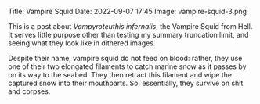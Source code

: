 Title: Vampire Squid
Date: 2022-09-07 17:45
Image: vampire-squid-3.png

This is a post about *Vampyroteuthis infernalis*, the Vampire Squid from Hell. It serves little purpose other than testing my summary truncation limit, and seeing what they look like in dithered images.

Despite their name, vampire squid do not feed on blood: rather, they use one of their two elongated filaments to catch marine snow as it passes by on its way to the seabed. They then retract this filament and wipe the captured snow into their mouthparts. So, essentially, they survive on shit and corpses.
